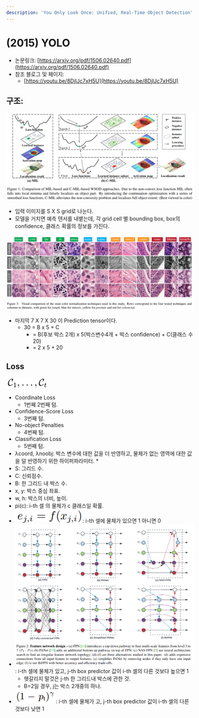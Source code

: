 ```yaml
---
description: 'You Only Look Once: Unified, Real-Time Object Detection'
---
```


# \(2015\) YOLO

* 논문링크: [https://arxiv.org/pdf/1506.02640.pdf](https://arxiv.org/pdf/1506.02640.pdf)
* 참조 블로그 및 페이지:
  * [https://youtu.be/8DjIJc7xH5U](https://youtu.be/8DjIJc7xH5U)

## 구조:

![](../.gitbook/assets/image%20%28144%29.png)

* 입력 이미지를 S X S grid로 나눈다.
* 모델을 거치면 예측 텐서를 내뱉는데, 각 grid cell 별 bounding box, box의 confidence, 클래스 확률의 정보를 가진다.

![](../.gitbook/assets/image%20%2875%29.png)

* 마지막 7 X 7 X 30 이 Prediction tensor이다.
  * 30 = B x 5 + C
    * = B\(후보 박스 2개\) x 5\(박스변수4개 + 박스 confidence\) + C\(클래스 수 20\)
    * = 2 x 5  + 20

## Loss

![](../.gitbook/assets/image%20%2842%29.png)

* Coordinate Loss
  * 1번째 2번째 텀.
* Confidence-Score Loss
  * 3번째 텀.
* No-object Penalties
  * 4번째 텀.
* Classification Loss
  * 5번째 텀.
* λcoord, λnoobj: 박스 변수에 대한 값을 더 반영하고, 물체가 없는 영역에 대한 값을 덜 반영하기 위한 하이퍼파라미터.
  * 
* S: 그리드 수.
* C: 신뢰점수.
* B: 한 그리드 내 박스 수.
* x, y: 박스 중심 좌표.
* w, h: 박스의 너비, 높이.
* pi\(c\): i-th 셀 의 물체가 c 클래스일 확률.
* ![](../.gitbook/assets/image%20%28113%29.png): i-th 셀에 물체가 있으면 1 아니면 0
* ![](../.gitbook/assets/image%20%2832%29.png): i-th 셀에 물체가 있고, j-th box predictor 값이 i-th 셀의 다른 것보다 높으면 1
  * 헷갈리지 말것은 j-th 한 그리드내 박스에 관한 것. 
  * B=2일 경우, j는 박스 2개중의 하나.
* ![](../.gitbook/assets/image%20%2866%29.png): i-th 셀에 물체가 고, j-th box predictor 값이 i-th 셀의 다른 것보다 낮면 1





